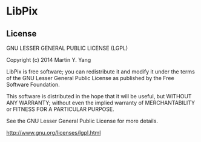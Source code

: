# LibPix

## License
GNU LESSER GENERAL PUBLIC LICENSE (LGPL)

Copyright (c) 2014 Martin Y. Yang

LibPix is free software; you can redistribute it and modify it under the terms of the GNU Lesser General Public License as published by the Free Software Foundation. 

This software is distributed in the hope that it will be useful, but WITHOUT ANY WARRANTY; without even the implied warranty of MERCHANTABILITY or FITNESS FOR A PARTICULAR PURPOSE. 

See the GNU Lesser General Public License for more details.

http://www.gnu.org/licenses/lgpl.html

